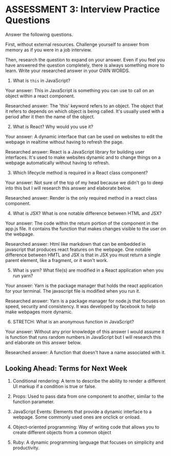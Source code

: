 # ASSESSMENT 3: Interview Practice Questions

Answer the following questions.

First, without external resources. Challenge yourself to answer from memory as if you were in a job interview.

Then, research the question to expand on your answer. Even if you feel you have answered the question completely, there is always something more to learn. Write your researched answer in your OWN WORDS.


1. What is `this` in JavaScript?

  Your answer: This in JavaScript is something you can use to call on an object within a react component.

  Researched answer: The 'this' keyword refers to an object. The object that it refers to depends on which object is being called. It's usually used with a period after it then the name of the object.



2. What is React? Why would you use it?

  Your answer: A dynamic interface that can be used on websites to edit the webpage in realtime without having to refresh the page.

  Researched answer: React is a JavaScript library for building user interfaces. It's used to make websites dynamic and to change things on a webpage automatically without having to refresh.



3. Which lifecycle method is required in a React class component?

  Your answer: Not sure of the top of my head because we didn't go to deep into this but I will research this answer and elaborate below.

  Researched answer: Render is the only required method in a react class component.



4. What is JSX? What is one notable difference between HTML and JSX?

  Your answer: The code within the return portion of the component in the app.js file. It contains the function that makes changes visible to the user on the webpage.

  Researched answer: Html like markdown that can be embedded in javascript that produces react features on the webpage. One notable difference between HMTL and JSX is that in JSX you must return a single parent element, like a fragment, or it won't work.



5. What is yarn? What file(s) are modified in a React application when you run yarn?

  Your answer: Yarn is the package manager that holds the react application for your terminal. The javascript file is modified when you run it.

  Researched answer: Yarn is a package manager for node.js that focuses on speed, security and consistency. It was developed by facebook to help make webpages more dynamic.



6. STRETCH: What is an anonymous function in JavaScript?

  Your answer: Without any prior knowledge of this answer I would assume it is function that runs random numbers in JavaScript but I will research this and elaborate on this answer below.

  Researched answer: A function that doesn't have a name associated with it.


## Looking Ahead: Terms for Next Week

1. Conditional rendering: A term to describe the ability to render a different UI markup if a condition is true or false.

2. Props: Used to pass data from one component to another, similar to the function parameter.

3. JavaScript Events: Elements that provide a dynamic interface to a webpage. Some commonly used ones are onclick or onload.

4. Object-oriented programming: Way of writing code that allows you to create different objects from a common object

5. Ruby: A dynamic programming language that focuses on simplicity and productivity.
